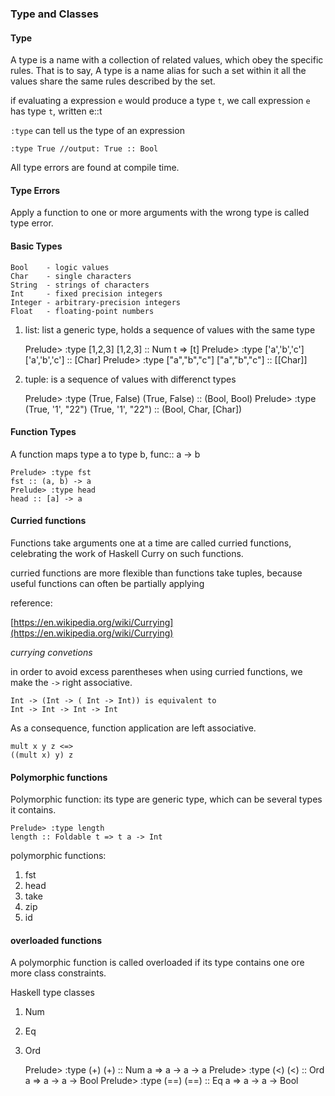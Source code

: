 ### Type and Classes

#### Type

A type is a name with a collection of related values, which obey the specific rules.
That is to say, A type is a name alias for such a set within it all the values share
the same rules described by the set.

if evaluating a expression `e` would produce a type `t`, we call expression `e` has type `t`,
written
    e::t

`:type` can tell us the type of an expression

    :type True //output: True :: Bool

All type errors are found at compile time.

#### Type Errors

Apply a function to one or more arguments with the wrong type is called type error.

#### Basic Types

    Bool    - logic values
    Char    - single characters
    String  - strings of characters
    Int     - fixed precision integers
    Integer - arbitrary-precision integers
    Float   - floating-point numbers

1. list: list a generic type, holds a sequence of values with the same type

    Prelude> :type [1,2,3]
    [1,2,3] :: Num t => [t]
    Prelude> :type ['a','b','c']
    ['a','b','c'] :: [Char]
    Prelude> :type ["a","b","c"]
    ["a","b","c"] :: [[Char]]

2. tuple: is a sequence of values with differenct types

    Prelude> :type (True, False)
    (True, False) :: (Bool, Bool)
    Prelude> :type (True, '1', "22")
    (True, '1', "22") :: (Bool, Char, [Char])

#### Function Types

A function maps type a to type b, func:: a -> b

    Prelude> :type fst
    fst :: (a, b) -> a
    Prelude> :type head
    head :: [a] -> a

#### Curried functions

Functions take arguments one at a time are called curried functions, celebrating 
the work of Haskell Curry on such functions.

curried functions are more flexible than functions take tuples, because useful
functions can often be partially applying 

reference:

[https://en.wikipedia.org/wiki/Currying](https://en.wikipedia.org/wiki/Currying)

*currying convetions*

in order to avoid excess parentheses when using curried functions, we make the `->`
right associative.

    Int -> (Int -> ( Int -> Int)) is equivalent to
    Int -> Int -> Int -> Int

As a consequence, function application are left associative.

    mult x y z <=>
    ((mult x) y) z

#### Polymorphic functions

Polymorphic function: its type are generic type, which can be several types it contains.

    Prelude> :type length
    length :: Foldable t => t a -> Int

polymorphic functions:

1. fst
2. head
3. take
4. zip
5. id

#### overloaded functions

A polymorphic function is called overloaded if its type contains one ore more class constraints.

Haskell type classes

1. Num
2. Eq
3. Ord

    Prelude> :type (+)
    (+) :: Num a => a -> a -> a
    Prelude> :type (<)
    (<) :: Ord a => a -> a -> Bool
    Prelude> :type (==)
    (==) :: Eq a => a -> a -> Bool


